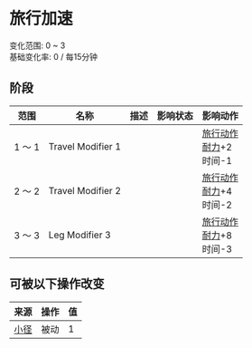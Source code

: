 # 旅行加速  
变化范围: 0 ~ 3  
基础变化率: 0 / 每15分钟  
## 阶段  
范围  |  名称  |  描述  |  影响状态  |  影响动作  
----  |  ----  |  ----  |  ----  |  ----  
1 ～ 1  |  Travel Modifier 1  |    |    |  [旅行动作](TravelAction.md)<br>[耐力](Stamina.md)+2<br>时间-1  
2 ～ 2  |  Travel Modifier 2  |    |    |  [旅行动作](TravelAction.md)<br>[耐力](Stamina.md)+4<br>时间-2  
3 ～ 3  |  Leg Modifier 3  |    |    |  [旅行动作](TravelAction.md)<br>[耐力](Stamina.md)+8<br>时间-3  
## 可被以下操作改变  
来源  |  操作  |  值  
----  |  ----  |  ----  
[小径](Imp_Path.md)  |  被动  |  1  
